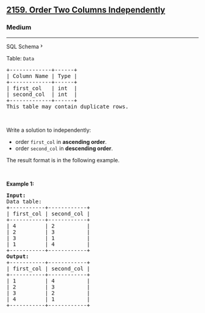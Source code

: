 <h2><a href="https://leetcode.com/problems/order-two-columns-independently/">2159. Order Two Columns Independently</a></h2><h3>Medium</h3><hr><div class="sql-schema-wrapper__3VBi"><a class="sql-schema-link__3cEg">SQL Schema<svg viewBox="0 0 24 24" width="1em" height="1em" class="icon__1Md2"><path fill-rule="evenodd" d="M10 6L8.59 7.41 13.17 12l-4.58 4.59L10 18l6-6z"></path></svg></a></div><div><p>Table: <code>Data</code></p>

<pre>+-------------+------+
| Column Name | Type |
+-------------+------+
| first_col   | int  |
| second_col  | int  |
+-------------+------+
This table may contain duplicate rows.
</pre>

<p>&nbsp;</p>

<p>Write a solution to independently:</p>

<ul>
	<li>order <code>first_col</code> in <strong>ascending order</strong>.</li>
	<li>order <code>second_col</code> in <strong>descending order</strong>.</li>
</ul>

<p>The result format is in the following example.</p>

<p>&nbsp;</p>
<p><strong class="example">Example 1:</strong></p>

<pre><strong>Input:</strong> 
Data table:
+-----------+------------+
| first_col | second_col |
+-----------+------------+
| 4         | 2          |
| 2         | 3          |
| 3         | 1          |
| 1         | 4          |
+-----------+------------+
<strong>Output:</strong> 
+-----------+------------+
| first_col | second_col |
+-----------+------------+
| 1         | 4          |
| 2         | 3          |
| 3         | 2          |
| 4         | 1          |
+-----------+------------+
</pre>
</div>